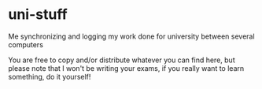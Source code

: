 # uni-stuff

Me synchronizing and logging my work done for university between several computers

You are free to copy and/or distribute whatever you can find here, but please note that I won't be writing your exams,
if you really want to learn something, do it yourself!
